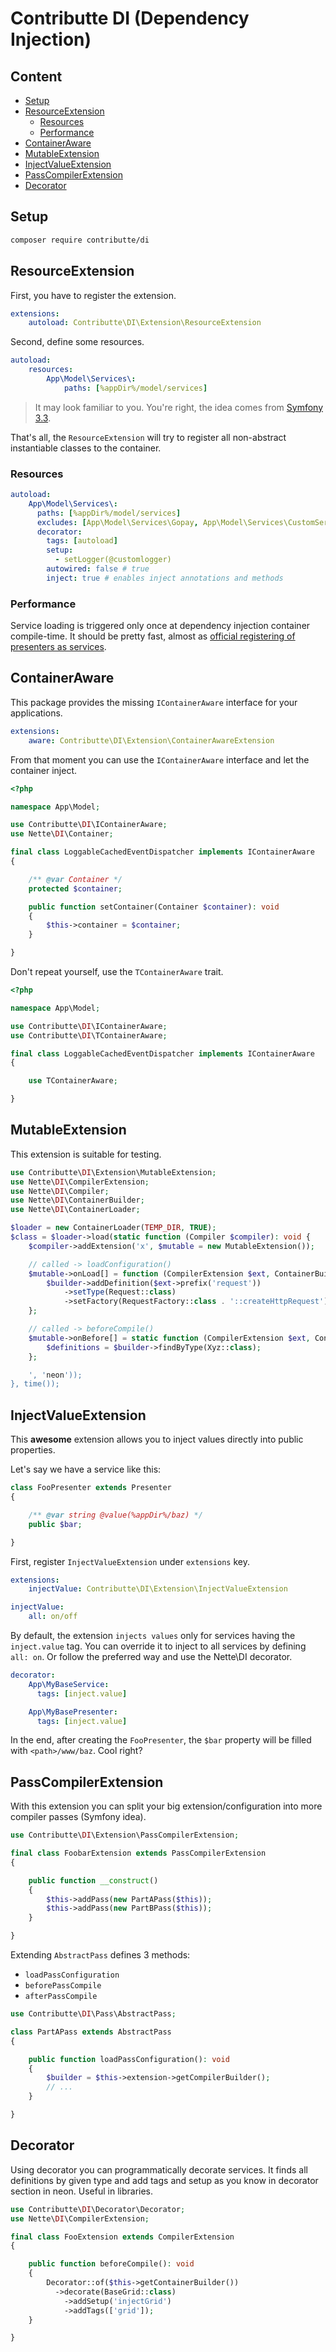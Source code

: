 # Contributte DI (Dependency Injection)

## Content

- [Setup](#setup)
- [ResourceExtension](#resourceextension)
  - [Resources](#resources)
  - [Performance](#performance)
- [ContainerAware](#containeraware)
- [MutableExtension](#mutableextension)
- [InjectValueExtension](#injectvalueextension)
- [PassCompilerExtension](#passcompilerextension)
- [Decorator](#decorator)

## Setup

```bash
composer require contributte/di
```

## ResourceExtension

First, you have to register the extension.

```yaml
extensions:
    autoload: Contributte\DI\Extension\ResourceExtension
```

Second, define some resources.

```yaml
autoload:
    resources:
        App\Model\Services\:
            paths: [%appDir%/model/services]
```

> It may look familiar to you. You're right, the idea comes from [Symfony 3.3](http://symfony.com/doc/current/service_container/3.3-di-changes.html#the-new-default-services-yml-file).

That's all, the `ResourceExtension` will try to register all non-abstract instantiable classes to the container.

### Resources

```yaml
autoload:
    App\Model\Services\:
      paths: [%appDir%/model/services]
      excludes: [App\Model\Services\Gopay, App\Model\Services\CustomService\Testing]
      decorator:
        tags: [autoload]
        setup:
          - setLogger(@customlogger)
        autowired: false # true
        inject: true # enables inject annotations and methods
```

### Performance

Service loading is triggered only once at dependency injection container compile-time. It should be pretty fast,
almost as [official registering of presenters as services](https://api.nette.org/2.4/source-Bridges.ApplicationDI.ApplicationExtension.php.html#121-160).

## ContainerAware

This package provides the missing `IContainerAware` interface for your applications.

```yaml
extensions:
    aware: Contributte\DI\Extension\ContainerAwareExtension
```

From that moment you can use the `IContainerAware` interface and let the container inject.

```php
<?php

namespace App\Model;

use Contributte\DI\IContainerAware;
use Nette\DI\Container;

final class LoggableCachedEventDispatcher implements IContainerAware
{

    /** @var Container */
    protected $container;

    public function setContainer(Container $container): void
    {
        $this->container = $container;
    }

}
```

Don't repeat yourself, use the `TContainerAware` trait.

```php
<?php

namespace App\Model;

use Contributte\DI\IContainerAware;
use Contributte\DI\TContainerAware;

final class LoggableCachedEventDispatcher implements IContainerAware
{

    use TContainerAware;

}
```

## MutableExtension

This extension is suitable for testing.

```php
use Contributte\DI\Extension\MutableExtension;
use Nette\DI\CompilerExtension;
use Nette\DI\Compiler;
use Nette\DI\ContainerBuilder;
use Nette\DI\ContainerLoader;

$loader = new ContainerLoader(TEMP_DIR, TRUE);
$class = $loader->load(static function (Compiler $compiler): void {
    $compiler->addExtension('x', $mutable = new MutableExtension());

    // called -> loadConfiguration()
    $mutable->onLoad[] = function (CompilerExtension $ext, ContainerBuilder $builder): void {
        $builder->addDefinition($ext->prefix('request'))
            ->setType(Request::class)
            ->setFactory(RequestFactory::class . '::createHttpRequest');
    };

    // called -> beforeCompile()
    $mutable->onBefore[] = static function (CompilerExtension $ext, ContainerBuilder $builder): void {
        $definitions = $builder->findByType(Xyz::class);
    };

    ', 'neon'));
}, time());
```

## InjectValueExtension

This **awesome** extension allows you to inject values directly into public properties.

Let's say we have a service like this:

```php
class FooPresenter extends Presenter
{

    /** @var string @value(%appDir%/baz) */
    public $bar;

}
```

First, register `InjectValueExtension` under `extensions` key.

```yaml
extensions:
    injectValue: Contributte\DI\Extension\InjectValueExtension

injectValue:
    all: on/off
```

By default, the extension `injects values` only for services having the `inject.value` tag.
You can override it to inject to all services by defining `all: on`. Or follow the preferred way
and use the Nette\DI decorator.

```yaml
decorator:
    App\MyBaseService:
      tags: [inject.value]

    App\MyBasePresenter:
      tags: [inject.value]
```

In the end, after creating the `FooPresenter`, the `$bar` property will be filled with `<path>/www/baz`. Cool right?

## PassCompilerExtension

With this extension you can split your big extension/configuration into more compiler passes (Symfony idea).

```php
use Contributte\DI\Extension\PassCompilerExtension;

final class FoobarExtension extends PassCompilerExtension
{

    public function __construct()
    {
        $this->addPass(new PartAPass($this));
        $this->addPass(new PartBPass($this));
    }

}
```

Extending `AbstractPass` defines 3 methods:

- `loadPassConfiguration`
- `beforePassCompile`
- `afterPassCompile`

```php
use Contributte\DI\Pass\AbstractPass;

class PartAPass extends AbstractPass
{

    public function loadPassConfiguration(): void
    {
        $builder = $this->extension->getCompilerBuilder();
        // ...
    }

}
```

## Decorator

Using decorator you can programmatically decorate services. It finds all definitions by given type and add tags and setup as you know in decorator section in neon. Useful in libraries.

```php
use Contributte\DI\Decorator\Decorator;
use Nette\DI\CompilerExtension;

final class FooExtension extends CompilerExtension
{

    public function beforeCompile(): void
    {
        Decorator::of($this->getContainerBuilder())
          ->decorate(BaseGrid::class)
        	->addSetup('injectGrid')
        	->addTags(['grid']);
    }

}
```
